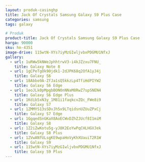 ```yaml
---
layout: produk-casinghp
title: Jack Of Crystals Samsung Galaxy S9 Plus Case
categories: samsung
tags: galaxy

# Produk
product-title: Jack Of Crystals Samsung Galaxy S9 Plus Case
harga: 90000
sku: hn-4351
image-drive: 115wtN-XYs7iyMzGIwljvbxPDGMU1NfxJ
gallery:
  - url: 1uRWw5kNWeJphhtrwV3-i4kJZzxu7FNU_
    title: Galaxy Note 8
  - url: 1gCPeTgOk90jdk1-2dJPK68q2OfA1yJ4j
    title: Galaxy S6
  - url: 18Abbo9A-ZfJa1sQ5kkzLp4TfiHdPIYW2
    title: Galaxy S6 Edge
  - url: 1eoJLk0pMpgbBON0nNNaM8RwZ7spSNEN4
    title: Galaxy S6 Edge Plus
  - url: 1Kdib5xN3y_1M81i1faqkcvZQc_FWe8i9
    title: Galaxy S7
  - url: 1ZMMYS13sSDvJh5x9LTqidsnUZUuZPxCj
    title: Galaxy S7 Edge
  - url: 1GgqedSnGKaX8AoECWvDZhZJUcf8I1miM
    title: Galaxy S8
  - url: 1Z2iZwKotu5g-yJ8K2EoYwPqCHLHGVJek
    title: Galaxy S8 Plus
  - url: 1ZVwANfULsgKE9wpaHoVyKhXUauiT2R1W
    title: Galaxy S9
  - url: 115wtN-XYs7iyMzGIwljvbxPDGMU1NfxJ
    title: Galaxy S9 Plus
---
```

